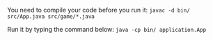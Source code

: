 You need to compile your code before you run it:
```javac -d bin/ src/App.java src/game/*.java```

Run it by typing the command below:
```java -cp bin/ application.App```
